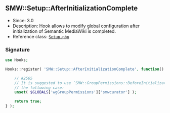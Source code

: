 ## SMW::Setup::AfterInitializationComplete

* Since: 3.0
* Description: Hook allows to modify global configuration after initialization of Semantic MediaWiki is completed.
* Reference class: [`Setup.php`][Setup.php]

### Signature

```php
use Hooks;

Hooks::register( 'SMW::Setup::AfterInitializationComplete', function() {

	// #2565
	// It is suggested to use `SMW::GroupPermissions::BeforeInitializationComplete` for
	// the following case:
	unset( $GLOBALS['wgGroupPermissions']['smwcurator'] );

	return true;
} );
```

[Setup.php]:https://github.com/SemanticMediaWiki/SemanticMediaWiki/blob/master/includes/Setup.php
